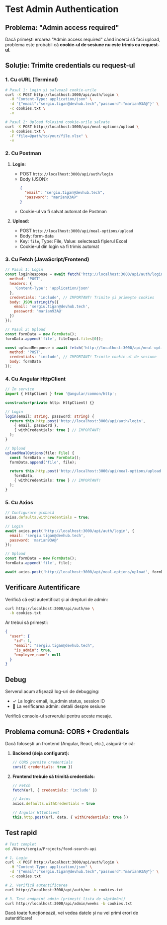 # Test Admin Authentication

## Problema: "Admin access required"

Dacă primești eroarea "Admin access required" când încerci să faci upload, problema este probabil că **cookie-ul de sesiune nu este trimis cu request-ul**.

## Soluție: Trimite credentials cu request-ul

### 1. Cu cURL (Terminal)

```bash
# Pasul 1: Login și salvează cookie-urile
curl -X POST http://localhost:3000/api/auth/login \
  -H "Content-Type: application/json" \
  -d '{"email":"sergiu.tigan@devhub.tech","password":"marian93A@"}' \
  -c cookies.txt \
  -v

# Pasul 2: Upload folosind cookie-urile salvate
curl -X POST http://localhost:3000/api/meal-options/upload \
  -b cookies.txt \
  -F "file=@path/to/your/file.xlsx" \
  -v
```

### 2. Cu Postman

1. **Login:**
   - POST `http://localhost:3000/api/auth/login`
   - Body (JSON):
     ```json
     {
       "email": "sergiu.tigan@devhub.tech",
       "password": "marian93A@"
     }
     ```
   - Cookie-ul va fi salvat automat de Postman

2. **Upload:**
   - POST `http://localhost:3000/api/meal-options/upload`
   - Body: form-data
   - Key: `file`, Type: File, Value: selectează fișierul Excel
   - Cookie-ul din login va fi trimis automat

### 3. Cu Fetch (JavaScript/Frontend)

```javascript
// Pasul 1: Login
const loginResponse = await fetch('http://localhost:3000/api/auth/login', {
  method: 'POST',
  headers: {
    'Content-Type': 'application/json'
  },
  credentials: 'include', // IMPORTANT! Trimite și primește cookies
  body: JSON.stringify({
    email: 'sergiu.tigan@devhub.tech',
    password: 'marian93A@'
  })
});

// Pasul 2: Upload
const formData = new FormData();
formData.append('file', fileInput.files[0]);

const uploadResponse = await fetch('http://localhost:3000/api/meal-options/upload', {
  method: 'POST',
  credentials: 'include', // IMPORTANT! Trimite cookie-ul de sesiune
  body: formData
});
```

### 4. Cu Angular HttpClient

```typescript
// În service
import { HttpClient } from '@angular/common/http';

constructor(private http: HttpClient) {}

// Login
login(email: string, password: string) {
  return this.http.post('http://localhost:3000/api/auth/login',
    { email, password },
    { withCredentials: true } // IMPORTANT!
  );
}

// Upload
uploadMealOptions(file: File) {
  const formData = new FormData();
  formData.append('file', file);

  return this.http.post('http://localhost:3000/api/meal-options/upload',
    formData,
    { withCredentials: true } // IMPORTANT!
  );
}
```

### 5. Cu Axios

```javascript
// Configurare globală
axios.defaults.withCredentials = true;

// Login
await axios.post('http://localhost:3000/api/auth/login', {
  email: 'sergiu.tigan@devhub.tech',
  password: 'marian93A@'
});

// Upload
const formData = new FormData();
formData.append('file', file);

await axios.post('http://localhost:3000/api/meal-options/upload', formData);
```

## Verificare Autentificare

Verifică că ești autentificat și ai drepturi de admin:

```bash
curl http://localhost:3000/api/auth/me \
  -b cookies.txt
```

Ar trebui să primești:
```json
{
  "user": {
    "id": 1,
    "email": "sergiu.tigan@devhub.tech",
    "is_admin": true,
    "employee_name": null
  }
}
```

## Debug

Serverul acum afișează log-uri de debugging:
- ✓ La login: email, is_admin status, session ID
- 🔐 La verificarea admin: detalii despre sesiune

Verifică console-ul serverului pentru aceste mesaje.

## Problema comună: CORS + Credentials

Dacă folosești un frontend (Angular, React, etc.), asigură-te că:

1. **Backend (deja configurat):**
   ```javascript
   // CORS permite credentials
   cors({ credentials: true })
   ```

2. **Frontend trebuie să trimită credentials:**
   ```javascript
   // Fetch
   fetch(url, { credentials: 'include' })

   // Axios
   axios.defaults.withCredentials = true

   // Angular HttpClient
   this.http.post(url, data, { withCredentials: true })
   ```

## Test rapid

```bash
# Test complet
cd /Users/sergiu/Projects/food-search-api

# 1. Login
curl -X POST http://localhost:3000/api/auth/login \
  -H "Content-Type: application/json" \
  -d '{"email":"sergiu.tigan@devhub.tech","password":"marian93A@"}' \
  -c cookies.txt

# 2. Verifică autentificarea
curl http://localhost:3000/api/auth/me -b cookies.txt

# 3. Test endpoint admin (primești lista de săptămâni)
curl http://localhost:3000/api/admin/weeks -b cookies.txt
```

Dacă toate funcționează, vei vedea datele și nu vei primi erori de autentificare!
